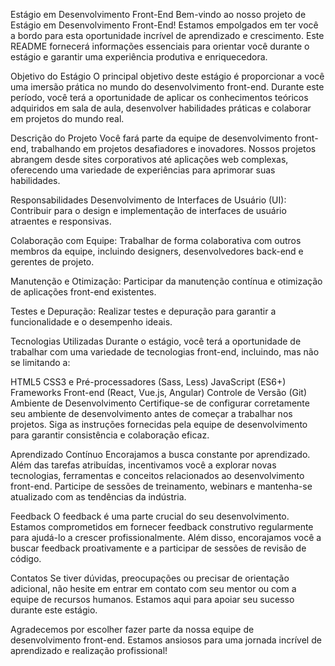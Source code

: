 Estágio em Desenvolvimento Front-End
Bem-vindo ao nosso projeto de Estágio em Desenvolvimento Front-End! Estamos empolgados em ter você a bordo para esta oportunidade incrível de aprendizado e crescimento. Este README fornecerá informações essenciais para orientar você durante o estágio e garantir uma experiência produtiva e enriquecedora.

Objetivo do Estágio
O principal objetivo deste estágio é proporcionar a você uma imersão prática no mundo do desenvolvimento front-end. Durante este período, você terá a oportunidade de aplicar os conhecimentos teóricos adquiridos em sala de aula, desenvolver habilidades práticas e colaborar em projetos do mundo real.

Descrição do Projeto
Você fará parte da equipe de desenvolvimento front-end, trabalhando em projetos desafiadores e inovadores. Nossos projetos abrangem desde sites corporativos até aplicações web complexas, oferecendo uma variedade de experiências para aprimorar suas habilidades.

Responsabilidades
Desenvolvimento de Interfaces de Usuário (UI): Contribuir para o design e implementação de interfaces de usuário atraentes e responsivas.

Colaboração com Equipe: Trabalhar de forma colaborativa com outros membros da equipe, incluindo designers, desenvolvedores back-end e gerentes de projeto.

Manutenção e Otimização: Participar da manutenção contínua e otimização de aplicações front-end existentes.

Testes e Depuração: Realizar testes e depuração para garantir a funcionalidade e o desempenho ideais.

Tecnologias Utilizadas
Durante o estágio, você terá a oportunidade de trabalhar com uma variedade de tecnologias front-end, incluindo, mas não se limitando a:

HTML5
CSS3 e Pré-processadores (Sass, Less)
JavaScript (ES6+)
Frameworks Front-end (React, Vue.js, Angular)
Controle de Versão (Git)
Ambiente de Desenvolvimento
Certifique-se de configurar corretamente seu ambiente de desenvolvimento antes de começar a trabalhar nos projetos. Siga as instruções fornecidas pela equipe de desenvolvimento para garantir consistência e colaboração eficaz.

Aprendizado Contínuo
Encorajamos a busca constante por aprendizado. Além das tarefas atribuídas, incentivamos você a explorar novas tecnologias, ferramentas e conceitos relacionados ao desenvolvimento front-end. Participe de sessões de treinamento, webinars e mantenha-se atualizado com as tendências da indústria.

Feedback
O feedback é uma parte crucial do seu desenvolvimento. Estamos comprometidos em fornecer feedback construtivo regularmente para ajudá-lo a crescer profissionalmente. Além disso, encorajamos você a buscar feedback proativamente e a participar de sessões de revisão de código.

Contatos
Se tiver dúvidas, preocupações ou precisar de orientação adicional, não hesite em entrar em contato com seu mentor ou com a equipe de recursos humanos. Estamos aqui para apoiar seu sucesso durante este estágio.

Agradecemos por escolher fazer parte da nossa equipe de desenvolvimento front-end. Estamos ansiosos para uma jornada incrível de aprendizado e realização profissional!






